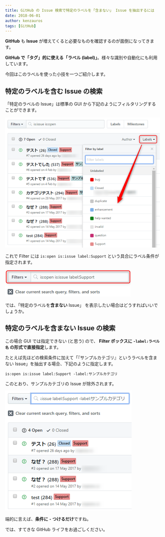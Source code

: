 ```yaml
---
title: GitHub の Issue 検索で特定のラベルを「含まない」 Issue を抽出するには
date: 2018-06-01
author: kenzauros
tags: [GitHub]
---
```


**GitHub** も **Issue** が増えてくると必要なものを確認するのが面倒になってきます。

**GitHub で「タグ」的に使える「ラベル (label)」**。様々な識別や自動化にも利用しています。

今回はこのラベルを使った小技を一つご紹介します。

## 特定のラベルを含む Issue の検索

「特定のラベルの Issue」は標準の GUI から下記のようにフィルタリングすることができます。

![GitHub Issue Filtering by Labels](images/filter-github-issues-that-do-not-includes-specified-labels-1.png)

これで Filter には `is:open is:issue label:Support` という具合にラベル条件が指定されます。

![GitHub Issue Filtering by Labels](images/filter-github-issues-that-do-not-includes-specified-labels-2.png)

では、「特定のラベルを**含まない** Issue」 を表示したい場合はどうすればいいでしょうか。

## 特定のラベルを含まない Issue の検索

この場合 GUI では指定できない (と思う) ので、 **Filter ボックスに `-label:ラベル名` の形式で直接指定**します。

たとえば先ほどの検索条件に加えて「『サンプルカテゴリ』というラベルを含まない Issue」を抽出する場合、下記のように指定します。

```
is:open is:issue label:Support -label:サンプルカテゴリ 
```

このとおり、サンプルカテゴリの Issue が除外されます。

![GitHub Issue Filtering by Labels](images/filter-github-issues-that-do-not-includes-specified-labels-3.png)

端的に言えば、**条件に `-` つけるだけ**ですね。

では、すてきな GitHub ライフをお過ごしください。
